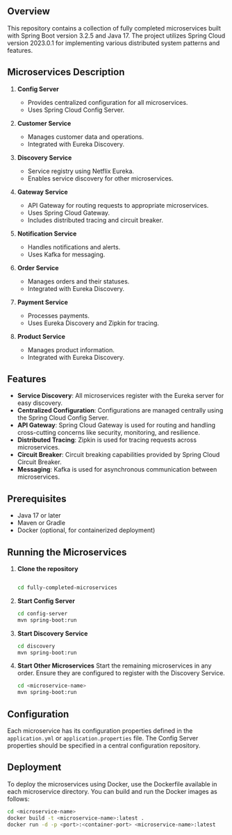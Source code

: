## Overview

This repository contains a collection of fully completed microservices built with Spring Boot version 3.2.5 and Java 17. The project utilizes Spring Cloud version 2023.0.1 for implementing various distributed system patterns and features.

## Microservices Description

1. **Config Server**
   - Provides centralized configuration for all microservices.
   - Uses Spring Cloud Config Server.

2. **Customer Service**
   - Manages customer data and operations.
   - Integrated with Eureka Discovery.

3. **Discovery Service**
   - Service registry using Netflix Eureka.
   - Enables service discovery for other microservices.

4. **Gateway Service**
   - API Gateway for routing requests to appropriate microservices.
   - Uses Spring Cloud Gateway.
   - Includes distributed tracing and circuit breaker.

5. **Notification Service**
   - Handles notifications and alerts.
   - Uses Kafka for messaging.

6. **Order Service**
   - Manages orders and their statuses.
   - Integrated with Eureka Discovery.

7. **Payment Service**
   - Processes payments.
   - Uses Eureka Discovery and Zipkin for tracing.

8. **Product Service**
   - Manages product information.
   - Integrated with Eureka Discovery.

## Features

- **Service Discovery**: All microservices register with the Eureka server for easy discovery.
- **Centralized Configuration**: Configurations are managed centrally using the Spring Cloud Config Server.
- **API Gateway**: Spring Cloud Gateway is used for routing and handling cross-cutting concerns like security, monitoring, and resilience.
- **Distributed Tracing**: Zipkin is used for tracing requests across microservices.
- **Circuit Breaker**: Circuit breaking capabilities provided by Spring Cloud Circuit Breaker.
- **Messaging**: Kafka is used for asynchronous communication between microservices.

## Prerequisites

- Java 17 or later
- Maven or Gradle
- Docker (optional, for containerized deployment)

## Running the Microservices

1. **Clone the repository**
   ```sh

   cd fully-completed-microservices
   ```

2. **Start Config Server**
   ```sh
   cd config-server
   mvn spring-boot:run
   ```

3. **Start Discovery Service**
   ```sh
   cd discovery
   mvn spring-boot:run
   ```

4. **Start Other Microservices**
   Start the remaining microservices in any order. Ensure they are configured to register with the Discovery Service.

   ```sh
   cd <microservice-name>
   mvn spring-boot:run
   ```

## Configuration

Each microservice has its configuration properties defined in the `application.yml` or `application.properties` file. The Config Server properties should be specified in a central configuration repository.

## Deployment

To deploy the microservices using Docker, use the Dockerfile available in each microservice directory. You can build and run the Docker images as follows:

```sh
cd <microservice-name>
docker build -t <microservice-name>:latest .
docker run -d -p <port>:<container-port> <microservice-name>:latest
```
